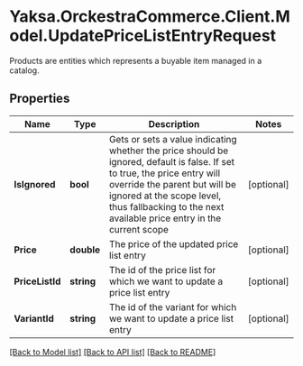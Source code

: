 # Yaksa.OrckestraCommerce.Client.Model.UpdatePriceListEntryRequest
Products are entities which represents a buyable item managed in a catalog.

## Properties

Name | Type | Description | Notes
------------ | ------------- | ------------- | -------------
**IsIgnored** | **bool** | Gets or sets a value indicating whether the price should be ignored, default is false. If set to true, the price entry will override the parent but will be ignored at the scope level, thus fallbacking to the next available price entry in the current scope | [optional] 
**Price** | **double** | The price of the updated price list entry | [optional] 
**PriceListId** | **string** | The id of the price list for which we want to update a price list entry | [optional] 
**VariantId** | **string** | The id of the variant for which we want to update a price list entry | [optional] 

[[Back to Model list]](../README.md#documentation-for-models) [[Back to API list]](../README.md#documentation-for-api-endpoints) [[Back to README]](../README.md)

